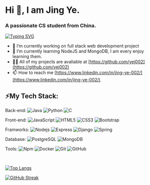 # Hi 👋, I am Jing Ye.
### A passionate CS student from China.
[![Typing SVG](https://readme-typing-svg.herokuapp.com?font=Brush+Script+MT&size=35&color=9919FF&background=F9D3FF85&vCenter=true&lines=Welcome+to+my+GitHub+Portfolio;++%E2%99%AA(%EF%BD%A5%CF%89%EF%BD%A5)%EF%BE%89+Thank+you)](https://git.io/typing-svg)

- 🔭 I’m currently working on full stack web development project
- 🌱 I’m currently learning NodeJS and MongoDB, I am every enjoy learning them.
- 👨‍💻 All of my projects are avaliable at [https://github.com/yej002](https://github.com/yej002)
- 📫 How to reach me [https://www.linkedin.com/in/jing-ye-002/](https://www.linkedin.com/in/jing-ye-002/)
## ⚡My Tech Stack:

Back-end:
![Java](https://img.shields.io/badge/-Java-FC5101?style=plastic&logo=Java)
![Python](https://img.shields.io/badge/-Python-13306F?style=plastic&logo=Python)
![C](https://img.shields.io/badge/-C-155AB8?style=plastic&logo=C)

Front-end:
![JavaScript](https://img.shields.io/badge/-JavaScript-black?style=plastic&logo=javascript)
![HTML5](https://img.shields.io/badge/-HTML5-FC4901?style=plastic&logo=html5&logoColor=white)
![CSS3](https://img.shields.io/badge/-CSS3-007ACC?style=plastic&logo=css3)
![Bootstrap](https://img.shields.io/badge/-Bootstrap-581845?style=plastic&logo=bootstrap)

Framworks:
![Nodejs](https://img.shields.io/badge/-Nodejs-014F0D?style=plastic&logo=Node.js)
![Express](https://img.shields.io/badge/-Express-171F8F?style=plastic&logo=Express)
![Django](https://img.shields.io/badge/-Django-273746?style=plastic&logo=Django)
![Spring](https://img.shields.io/badge/-Spring-014F0D?style=plastic&logo=Spring)


Database:
![PostgreSQL](https://img.shields.io/badge/-PostgreSQL-13306F?style=plastic&logo=postgresql)
![MongoDB](https://img.shields.io/badge/-MongoDB-014F0D?style=plastic&logo=mongodb)

Tools:
![Npm](https://img.shields.io/badge/-npm-7B241C?style=plastic&logo=npm)
![Docker](https://img.shields.io/badge/-Docker-21618C?style=plastic&logo=docker)
![Git](https://img.shields.io/badge/-Git-181717?style=plastic&logo=git)
![GitHub](https://img.shields.io/badge/-GitHub-181717?style=plastic&logo=github)


<br />

[![Top Langs](https://github-readme-stats.vercel.app/api/top-langs/?username=yej002&theme=dracula&layout=compact)](https://github.com/anuraghazra/github-readme-stats)

[![GitHub Streak](https://github-readme-streak-stats.herokuapp.com?user=yej002&theme=dracula)](https://git.io/streak-stats)

